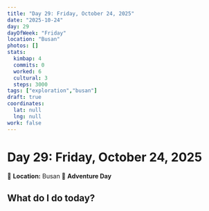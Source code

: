 ```yaml
---
title: "Day 29: Friday, October 24, 2025"
date: "2025-10-24"
day: 29
dayOfWeek: "Friday"
location: "Busan"
photos: []
stats:
  kimbap: 4
  commits: 0
  worked: 6
  cultural: 3
  steps: 3000
tags: ["exploration","busan"]
draft: true
coordinates:
  lat: null
  lng: null
work: false
---
```

# Day 29: Friday, October 24, 2025

📍 **Location:** Busan
🎒 **Adventure Day**

## What do I do today?


